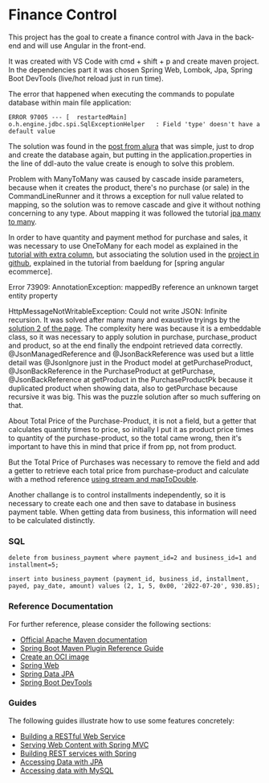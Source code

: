 # Finance Control

This project has the goal to create a finance control with Java in the back-end and will use Angular in the front-end.

It was created with VS Code with cmd + shift + p and create maven project. In the dependencies part it was chosen Spring Web, Lombok, Jpa, Spring Boot DevTools (live/hot reload just in run time).

The error that happened when executing the commands to populate database within main file application:

``` ERROR 97005 --- [  restartedMain] o.h.engine.jdbc.spi.SqlExceptionHelper   : Field 'type' doesn't have a default value ```

The solution was found in the [post from alura](https://cursos.alura.com.br/forum/topico-solucao-do-erro-field-id-doesn-t-have-a-default-value-137593) that was simple, just to drop and create the database again, but putting in the application.properties in the line of ddl-auto the value create is enough to solve this problem.

Problem with ManyToMany was caused by cascade inside parameters, because when it creates the product, there's no purchase (or sale) in the CommandLineRunner  and it throws a exception for null value related to mapping, so the solution was to remove cascade and give it without nothing concerning to any type. About mapping it was followed the tutorial [jpa many to many](https://www.bezkoder.com/jpa-many-to-many/).

In order to have quantity and payment method for purchase and sales, it was necessary to use OneToMany for each model as explained in the [tutorial with extra column](https://vladmihalcea.com/the-best-way-to-map-a-many-to-many-association-with-extra-columns-when-using-jpa-and-hibernate/), but associating the solution used in the [project in github](https://github.com/eugenp/tutorials/tree/master/spring-boot-modules/spring-boot-angular), explained in the tutorial from baeldung for [spring angular ecommerce].

Error 73909: AnnotationException: mappedBy reference an unknown target entity property

HttpMessageNotWritableException: Could not write JSON: Infinite recursion. It was solved after many many and exaustive tryings by the [solution 2 of the page](https://localcoder.org/could-not-write-json-infinite-recursion-stackoverflowerror-nested-exception). The complexity here was because it is a embeddable class, so it was necessary to apply solution in purchase, purchase_product and product, so at the end finally the endpoint retrieved data correctly. @JsonManagedReference and @JsonBackReference was used but a little detail was @JsonIgnore just in the Product model at getPurchaseProduct, @JsonBackReference in the PurchaseProduct at getPurchase, @JsonBackReference at getProduct in the PurchaseProductPk because it duplicated product when showing data, also to getPurchase because recursive it was big. This was the puzzle solution after so much suffering on that.

About Total Price of the Purchase-Product, it is not a field, but a getter that calculates quantity times to price, so initially I put it as product price times to quantity of the purchase-product, so the total came wrong, then it's important to have this in mind that price if from pp, not from product.

But the Total Price of Purchases was necessary to remove the field and add a getter to retrieve each total price from purchase-product and calculate with a method reference [using stream and mapToDouble](https://www.baeldung.com/java-stream-sum).

Another challange is to control installments independently, so it is necessary to create each one and then save to database in business payment table. When  getting data from business, this information will need to be calculated distinctly.

### SQL

```delete from business_payment where payment_id=2 and business_id=1 and installment=5;```

```insert into business_payment (payment_id, business_id, installment, payed, pay_date, amount) values (2, 1, 5, 0x00, '2022-07-20', 930.85);```

### Reference Documentation
For further reference, please consider the following sections:

* [Official Apache Maven documentation](https://maven.apache.org/guides/index.html)
* [Spring Boot Maven Plugin Reference Guide](https://docs.spring.io/spring-boot/docs/2.6.4/maven-plugin/reference/html/)
* [Create an OCI image](https://docs.spring.io/spring-boot/docs/2.6.4/maven-plugin/reference/html/#build-image)
* [Spring Web](https://docs.spring.io/spring-boot/docs/2.6.4/reference/htmlsingle/#boot-features-developing-web-applications)
* [Spring Data JPA](https://docs.spring.io/spring-boot/docs/2.6.4/reference/htmlsingle/#boot-features-jpa-and-spring-data)
* [Spring Boot DevTools](https://docs.spring.io/spring-boot/docs/2.6.4/reference/htmlsingle/#using-boot-devtools)

### Guides
The following guides illustrate how to use some features concretely:

* [Building a RESTful Web Service](https://spring.io/guides/gs/rest-service/)
* [Serving Web Content with Spring MVC](https://spring.io/guides/gs/serving-web-content/)
* [Building REST services with Spring](https://spring.io/guides/tutorials/bookmarks/)
* [Accessing Data with JPA](https://spring.io/guides/gs/accessing-data-jpa/)
* [Accessing data with MySQL](https://spring.io/guides/gs/accessing-data-mysql/)

